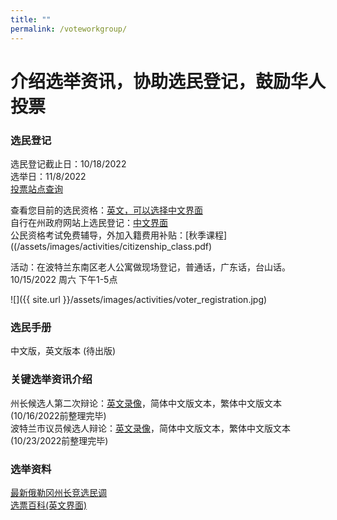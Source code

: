 ```yaml
---
title: ""
permalink: /voteworkgroup/
---
```


# 介绍选举资讯，协助选民登记，鼓励华人投票

### 选民登记

选民登记截止日：10/18/2022  
选举日：11/8/2022  
[投票站点查询](https://sos.oregon.gov/voting/Pages/drop-box-locator.aspx)  

查看您目前的选民资格：[英文，可以选择中文界面](https://secure.sos.state.or.us/orestar/vr/showVoterSearch.do)  
自行在州政府网站上选民登记：[中文界面](https://sos.oregon.gov/voting/Pages/registration.aspx?lang=zh)  
公民资格考试免费辅导，外加入籍费用补贴：[秋季课程]((/assets/images/activities/citizenship_class.pdf)    

活动：在波特兰东南区老人公寓做现场登记，普通话，广东话，台山话。10/15/2022 周六 下午1-5点

![]({{ site.url }}/assets/images/activities/voter_registration.jpg)

### 选民手册

中文版，英文版本 (待出版)

### 关键选举资讯介绍

州长候选人第二次辩论：[英文录像](https://youtu.be/PASxD34rc2g)，简体中文版文本，繁体中文版文本 (10/16/2022前整理完毕)  
波特兰市议员候选人辩论：[英文录像](https://youtu.be/JsGnGTpSl3w)，简体中文版文本，繁体中文版文本 (10/23/2022前整理完毕)  

### 选举资料

[最新俄勒冈州长竞选民调](https://projects.fivethirtyeight.com/polls/governor/2022/oregon/)  
[选票百科(英文界面)](https://ballotpedia.org/)  
